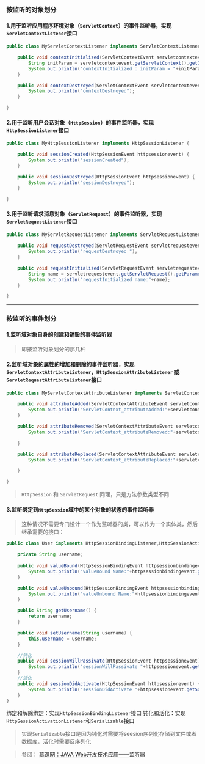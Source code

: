 
### 按监听的对象划分
#### 1.用于监听应用程序环境对象（`ServletContext`）的事件监听器，实现`ServletContextListener`接口
```java
public class MyServletContextListener implements ServletContextListener {

	public void contextInitialized(ServletContextEvent servletcontextevent) {
		String initParam = servletcontextevent.getServletContext().getInitParameter("initParam");
		System.out.println("contextInitialized : initParam = "+initParam);
	}

	public void contextDestroyed(ServletContextEvent servletcontextevent) {
		System.out.println("contextDestroyed");
	}

}
```
#### 2.用于监听用户会话对象（`HttpSession`）的事件监听器，实现`HttpSessionListener`接口
```java
public class MyHttpSessionListener implements HttpSessionListener {

	public void sessionCreated(HttpSessionEvent httpsessionevent) {
		System.out.println("sessionCreated");
	}

	public void sessionDestroyed(HttpSessionEvent httpsessionevent) {
		System.out.println("sessionDestroyed");
	}

}
```
#### 3.用于监听请求消息对象（`ServletRequest`）的事件监听器，实现`ServletRequestListener`接口
```java
public class MyServletRequestListener implements ServletRequestListener {

	public void requestDestroyed(ServletRequestEvent servletrequestevent) {
		System.out.println("requestDestroyed ");
	}

	public void requestInitialized(ServletRequestEvent servletrequestevent) {
		String name = servletrequestevent.getServletRequest().getParameter("name");
		System.out.println("requestInitialized name:"+name);
	}

}
```
----
### 按监听的事件划分
#### 1.监听域对象自身的创建和销毁的事件监听器
> 即按监听对象划分的那几种

#### 2.监听域对象的属性的增加和删除的事件监听器，实现`ServletContextAttributeListener`，`HttpSessionAttributeListener` 或 `ServletRequestAttributeListener`接口
```java
public class MyServletContextAttributeListener implements ServletContextAttributeListener {

	public void attributeAdded(ServletContextAttributeEvent servletcontextattributeevent) {
		System.out.println("ServletContext_attributeAdded:"+servletcontextattributeevent.getName());
	}

	public void attributeRemoved(ServletContextAttributeEvent servletcontextattributeevent) {
		System.out.println("ServletContext_attributeRemoved:"+servletcontextattributeevent.getName());

	}

	public void attributeReplaced(ServletContextAttributeEvent servletcontextattributeevent) {
		System.out.println("ServletContext_attributeReplaced:"+servletcontextattributeevent.getName());

	}

}
```
> `HttpSession` 和 `ServletRequest` 同理，只是方法参数类型不同

#### 3.监听绑定到`HttpSession`域中的某个对象的状态的事件监听器
> 这种情况不需要专门设计一个作为监听器的类，可以作为一个实体类，然后继承需要的接口：

```java
public class User implements HttpSessionBindingListener,HttpSessionActivationListener,Serializable {

	private String username;
	
	public void valueBound(HttpSessionBindingEvent httpsessionbindingevent) {
		System.out.println("valueBound Name:"+httpsessionbindingevent.getName());
	}

	public void valueUnbound(HttpSessionBindingEvent httpsessionbindingevent) {
		System.out.println("valueUnbound Name:"+httpsessionbindingevent.getName());
	}

	public String getUsername() {
		return username;
	}

	public void setUsername(String username) {
		this.username = username;
	}

	//钝化
	public void sessionWillPassivate(HttpSessionEvent httpsessionevent) {
		System.out.println("sessionWillPassivate "+httpsessionevent.getSource());
	}
	//活化
	public void sessionDidActivate(HttpSessionEvent httpsessionevent) {
		System.out.println("sessionDidActivate "+httpsessionevent.getSource());
	}
}
```
绑定和解除绑定：实现`HttpSessionBindingListener`接口
钝化和活化：实现`HttpSessionActivationListener`和`Serializable`接口
> 实现`Serializable`接口是因为钝化时需要将seesion序列化存储到文件或者数据库，活化时需要反序列化

> 参阅：
  [慕课网：JAVA Web开发技术应用——监听器](https://www.imooc.com/learn/271)